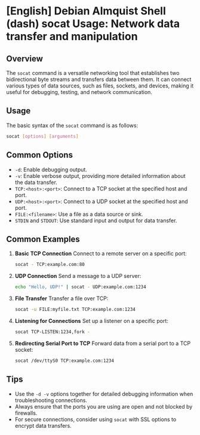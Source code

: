 # [English] Debian Almquist Shell (dash) socat Usage: Network data transfer and manipulation

## Overview
The `socat` command is a versatile networking tool that establishes two bidirectional byte streams and transfers data between them. It can connect various types of data sources, such as files, sockets, and devices, making it useful for debugging, testing, and network communication.

## Usage
The basic syntax of the `socat` command is as follows:

```bash
socat [options] [arguments]
```

## Common Options
- `-d`: Enable debugging output.
- `-v`: Enable verbose output, providing more detailed information about the data transfer.
- `TCP:<host>:<port>`: Connect to a TCP socket at the specified host and port.
- `UDP:<host>:<port>`: Connect to a UDP socket at the specified host and port.
- `FILE:<filename>`: Use a file as a data source or sink.
- `STDIN` and `STDOUT`: Use standard input and output for data transfer.

## Common Examples
1. **Basic TCP Connection**
   Connect to a remote server on a specific port:
   ```bash
   socat - TCP:example.com:80
   ```

2. **UDP Connection**
   Send a message to a UDP server:
   ```bash
   echo "Hello, UDP!" | socat - UDP:example.com:1234
   ```

3. **File Transfer**
   Transfer a file over TCP:
   ```bash
   socat -u FILE:myfile.txt TCP:example.com:1234
   ```

4. **Listening for Connections**
   Set up a listener on a specific port:
   ```bash
   socat TCP-LISTEN:1234,fork - 
   ```

5. **Redirecting Serial Port to TCP**
   Forward data from a serial port to a TCP socket:
   ```bash
   socat /dev/ttyS0 TCP:example.com:1234
   ```

## Tips
- Use the `-d -v` options together for detailed debugging information when troubleshooting connections.
- Always ensure that the ports you are using are open and not blocked by firewalls.
- For secure connections, consider using `socat` with SSL options to encrypt data transfers.